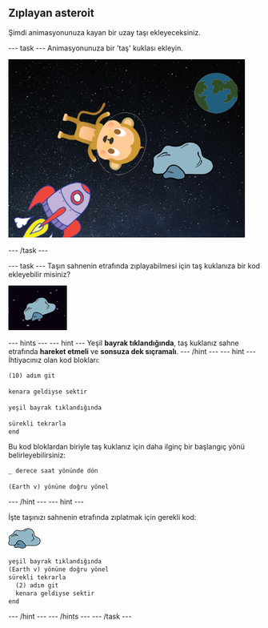 ## Zıplayan asteroit

Şimdi animasyonunuza kayan bir uzay taşı ekleyeceksiniz.

--- task --- Animasyonunuza bir 'taş' kuklası ekleyin.

![Taş kuklası ekleme](images/space-rock-sprite.png)

--- /task ---

--- task --- Taşın sahnenin etrafında zıplayabilmesi için taş kuklanıza bir kod ekleyebilir misiniz?

![Zıplayan bir taşın test edilmesi](images/space-bounce-test.png)

--- hints --- --- hint --- 
Yeşil **bayrak tıklandığında**, taş kuklanız sahne etrafında **hareket etmeli** ve **sonsuza dek sıçramalı**. 
--- /hint --- --- hint --- 
İhtiyacınız olan kod blokları:

```blocks3
(10) adım git

kenara geldiyse sektir

yeşil bayrak tıklandığında

sürekli tekrarla
end
```

Bu kod bloklardan biriyle taş kuklanız için daha ilginç bir başlangıç yönü belirleyebilirsiniz:

```blocks3
_ derece saat yönünde dön

(Earth v) yönüne doğru yönel
```

--- /hint --- --- hint ---

İşte taşınızı sahnenin etrafında zıplatmak için gerekli kod:

![Taş kuklası](images/sprite-rock.png)

```blocks3
yeşil bayrak tıklandığında
(Earth v) yönüne doğru yönel
sürekli tekrarla 
  (2) adım git
  kenara geldiyse sektir
end
```

--- /hint --- --- /hints --- --- /task ---